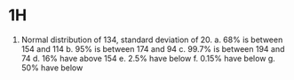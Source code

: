 # 1H

1. Normal distribution of 134, standard deviation of 20.
	a. 68% is between 154 and 114
	b. 95% is between 174 and 94
	c. 99.7% is between 194 and 74
	d. 16% have above 154
	e. 2.5% have below 
	f. 0.15% have below
	g. 50% have below 
	